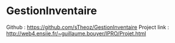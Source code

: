 # GestionInventaire

Github : https://github.com/sTheoz/GestionInventaire
Project link : http://web4.ensiie.fr/~guillaume.bouyer/IPRO/Projet.html